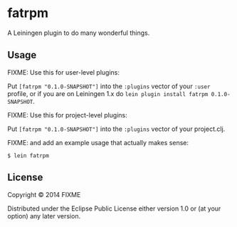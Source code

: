 # fatrpm

A Leiningen plugin to do many wonderful things.

## Usage

FIXME: Use this for user-level plugins:

Put `[fatrpm "0.1.0-SNAPSHOT"]` into the `:plugins` vector of your
`:user` profile, or if you are on Leiningen 1.x do `lein plugin install
fatrpm 0.1.0-SNAPSHOT`.

FIXME: Use this for project-level plugins:

Put `[fatrpm "0.1.0-SNAPSHOT"]` into the `:plugins` vector of your project.clj.

FIXME: and add an example usage that actually makes sense:

    $ lein fatrpm

## License

Copyright © 2014 FIXME

Distributed under the Eclipse Public License either version 1.0 or (at
your option) any later version.
